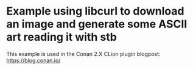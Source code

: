 # Example using libcurl to download an image and generate some ASCII art reading it with stb

This example is used in the Conan 2.X CLion plugin blogpost: https://blog.conan.io/